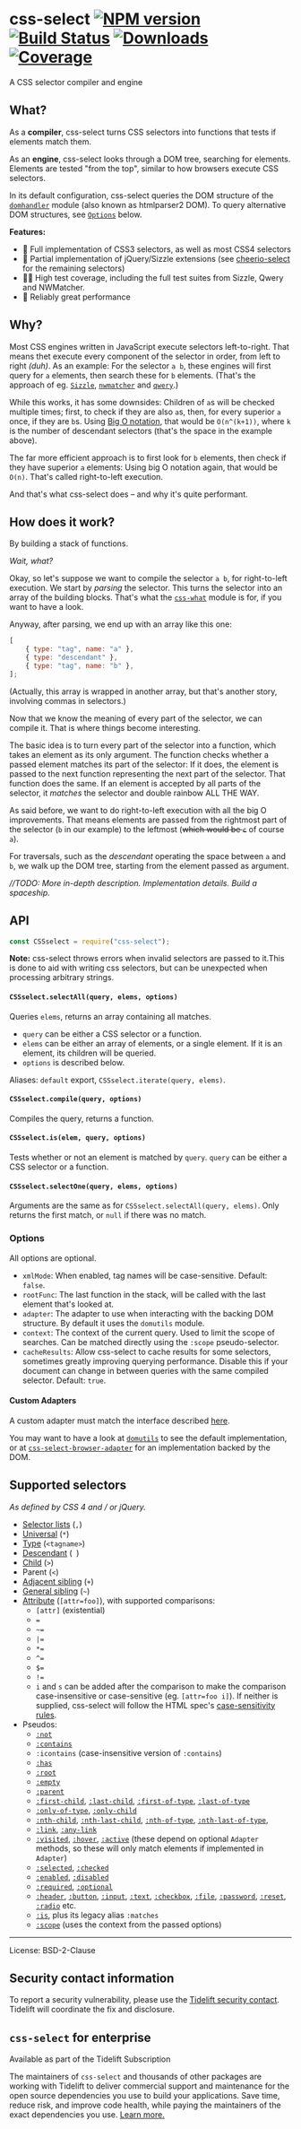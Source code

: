 # css-select [![NPM version](http://img.shields.io/npm/v/css-select.svg)](https://npmjs.org/package/css-select) [![Build Status](https://travis-ci.com/fb55/css-select.svg?branch=master)](http://travis-ci.com/fb55/css-select) [![Downloads](https://img.shields.io/npm/dm/css-select.svg)](https://npmjs.org/package/css-select) [![Coverage](https://coveralls.io/repos/fb55/css-select/badge.svg?branch=master)](https://coveralls.io/r/fb55/css-select)

A CSS selector compiler and engine

## What?

As a **compiler**, css-select turns CSS selectors into functions that tests if
elements match them.

As an **engine**, css-select looks through a DOM tree, searching for elements.
Elements are tested "from the top", similar to how browsers execute CSS
selectors.

In its default configuration, css-select queries the DOM structure of the
[`domhandler`](https://github.com/fb55/domhandler) module (also known as
htmlparser2 DOM). To query alternative DOM structures, see [`Options`](#options)
below.

**Features:**

- 🔬 Full implementation of CSS3 selectors, as well as most CSS4 selectors
- 🧪 Partial implementation of jQuery/Sizzle extensions (see
  [cheerio-select](https://github.com/cheeriojs/cheerio-select) for the
  remaining selectors)
- 🧑‍🔬 High test coverage, including the full test suites from Sizzle, Qwery and
  NWMatcher.
- 🥼 Reliably great performance

## Why?

Most CSS engines written in JavaScript execute selectors left-to-right. That
means thet execute every component of the selector in order, from left to right
_(duh)_. As an example: For the selector `a b`, these engines will first query
for `a` elements, then search these for `b` elements. (That's the approach of
eg. [`Sizzle`](https://github.com/jquery/sizzle),
[`nwmatcher`](https://github.com/dperini/nwmatcher/) and
[`qwery`](https://github.com/ded/qwery).)

While this works, it has some downsides: Children of `a`s will be checked
multiple times; first, to check if they are also `a`s, then, for every superior
`a` once, if they are `b`s. Using
[Big O notation](http://en.wikipedia.org/wiki/Big_O_notation), that would be
`O(n^(k+1))`, where `k` is the number of descendant selectors (that's the space
in the example above).

The far more efficient approach is to first look for `b` elements, then check if
they have superior `a` elements: Using big O notation again, that would be
`O(n)`. That's called right-to-left execution.

And that's what css-select does – and why it's quite performant.

## How does it work?

By building a stack of functions.

_Wait, what?_

Okay, so let's suppose we want to compile the selector `a b`, for right-to-left
execution. We start by _parsing_ the selector. This turns the selector into an
array of the building blocks. That's what the
[`css-what`](https://github.com/fb55/css-what) module is for, if you want to
have a look.

Anyway, after parsing, we end up with an array like this one:

```js
[
    { type: "tag", name: "a" },
    { type: "descendant" },
    { type: "tag", name: "b" },
];
```

(Actually, this array is wrapped in another array, but that's another story,
involving commas in selectors.)

Now that we know the meaning of every part of the selector, we can compile it.
That is where things become interesting.

The basic idea is to turn every part of the selector into a function, which
takes an element as its only argument. The function checks whether a passed
element matches its part of the selector: If it does, the element is passed to
the next function representing the next part of the selector. That function does
the same. If an element is accepted by all parts of the selector, it _matches_
the selector and double rainbow ALL THE WAY.

As said before, we want to do right-to-left execution with all the big O
improvements. That means elements are passed from the rightmost part of the
selector (`b` in our example) to the leftmost (~~which would be `c`~~ of course
`a`).

For traversals, such as the _descendant_ operating the space between `a` and
`b`, we walk up the DOM tree, starting from the element passed as argument.

_//TODO: More in-depth description. Implementation details. Build a spaceship._

## API

```js
const CSSselect = require("css-select");
```

**Note:** css-select throws errors when invalid selectors are passed to it.This
is done to aid with writing css selectors, but can be unexpected when processing
arbitrary strings.

#### `CSSselect.selectAll(query, elems, options)`

Queries `elems`, returns an array containing all matches.

- `query` can be either a CSS selector or a function.
- `elems` can be either an array of elements, or a single element. If it is an
  element, its children will be queried.
- `options` is described below.

Aliases: `default` export, `CSSselect.iterate(query, elems)`.

#### `CSSselect.compile(query, options)`

Compiles the query, returns a function.

#### `CSSselect.is(elem, query, options)`

Tests whether or not an element is matched by `query`. `query` can be either a
CSS selector or a function.

#### `CSSselect.selectOne(query, elems, options)`

Arguments are the same as for `CSSselect.selectAll(query, elems)`. Only returns
the first match, or `null` if there was no match.

### Options

All options are optional.

- `xmlMode`: When enabled, tag names will be case-sensitive. Default: `false`.
- `rootFunc`: The last function in the stack, will be called with the last
  element that's looked at.
- `adapter`: The adapter to use when interacting with the backing DOM
  structure. By default it uses the `domutils` module.
- `context`: The context of the current query. Used to limit the scope of
  searches. Can be matched directly using the `:scope` pseudo-selector.
- `cacheResults`: Allow css-select to cache results for some selectors,
  sometimes greatly improving querying performance. Disable this if your
  document can change in between queries with the same compiled selector.
  Default: `true`.

#### Custom Adapters

A custom adapter must match the interface described
[here](https://github.com/fb55/css-select/blob/1aa44bdd64aaf2ebdfd7f338e2e76bed36521957/src/types.ts#L6-L96).

You may want to have a look at [`domutils`](https://github.com/fb55/domutils) to
see the default implementation, or at
[`css-select-browser-adapter`](https://github.com/nrkn/css-select-browser-adapter/blob/master/index.js)
for an implementation backed by the DOM.

## Supported selectors

_As defined by CSS 4 and / or jQuery._

- [Selector lists](https://developer.mozilla.org/en-US/docs/Web/CSS/Selector_list)
  (`,`)
- [Universal](https://developer.mozilla.org/en-US/docs/Web/CSS/Universal_selectors)
  (`*`)
- [Type](https://developer.mozilla.org/en-US/docs/Web/CSS/Type_selectors)
  (`<tagname>`)
- [Descendant](https://developer.mozilla.org/en-US/docs/Web/CSS/Descendant_combinator)
  (` `)
- [Child](https://developer.mozilla.org/en-US/docs/Web/CSS/Child_combinator)
  (`>`)
- Parent (`<`)
- [Adjacent sibling](https://developer.mozilla.org/en-US/docs/Web/CSS/Adjacent_sibling_combinator)
  (`+`)
- [General sibling](https://developer.mozilla.org/en-US/docs/Web/CSS/General_sibling_combinator)
  (`~`)
- [Attribute](https://developer.mozilla.org/en-US/docs/Web/CSS/Attribute_selectors)
  (`[attr=foo]`), with supported comparisons:
    - `[attr]` (existential)
    - `=`
    - `~=`
    - `|=`
    - `*=`
    - `^=`
    - `$=`
    - `!=`
    - `i` and `s` can be added after the comparison to make the comparison
      case-insensitive or case-sensitive (eg. `[attr=foo i]`). If neither is
      supplied, css-select will follow the HTML spec's
      [case-sensitivity rules](https://html.spec.whatwg.org/multipage/semantics-other.html#case-sensitivity-of-selectors).
- Pseudos:
    - [`:not`](https://developer.mozilla.org/en-US/docs/Web/CSS/:not)
    - [`:contains`](https://api.jquery.com/contains-selector)
    - `:icontains` (case-insensitive version of `:contains`)
    - [`:has`](https://developer.mozilla.org/en-US/docs/Web/CSS/:has)
    - [`:root`](https://developer.mozilla.org/en-US/docs/Web/CSS/:root)
    - [`:empty`](https://developer.mozilla.org/en-US/docs/Web/CSS/:empty)
    - [`:parent`](https://api.jquery.com/parent-selector)
    - [`:first-child`](https://developer.mozilla.org/en-US/docs/Web/CSS/:first-child),
      [`:last-child`](https://developer.mozilla.org/en-US/docs/Web/CSS/:last-child),
      [`:first-of-type`](https://developer.mozilla.org/en-US/docs/Web/CSS/:first-of-type),
      [`:last-of-type`](https://developer.mozilla.org/en-US/docs/Web/CSS/:last-of-type)
    - [`:only-of-type`](https://developer.mozilla.org/en-US/docs/Web/CSS/:only-of-type),
      [`:only-child`](https://developer.mozilla.org/en-US/docs/Web/CSS/:only-child)
    - [`:nth-child`](https://developer.mozilla.org/en-US/docs/Web/CSS/:nth-child),
      [`:nth-last-child`](https://developer.mozilla.org/en-US/docs/Web/CSS/:nth-last-child),
      [`:nth-of-type`](https://developer.mozilla.org/en-US/docs/Web/CSS/:nth-of-type),
      [`:nth-last-of-type`](https://developer.mozilla.org/en-US/docs/Web/CSS/:nth-last-of-type),
    - [`:link`](https://developer.mozilla.org/en-US/docs/Web/CSS/:link),
      [`:any-link`](https://developer.mozilla.org/en-US/docs/Web/CSS/:any-link)
    - [`:visited`](https://developer.mozilla.org/en-US/docs/Web/CSS/:visited),
      [`:hover`](https://developer.mozilla.org/en-US/docs/Web/CSS/:hover),
      [`:active`](https://developer.mozilla.org/en-US/docs/Web/CSS/:active)
      (these depend on optional `Adapter` methods, so these will only match
      elements if implemented in `Adapter`)
    - [`:selected`](https://api.jquery.com/selected-selector),
      [`:checked`](https://developer.mozilla.org/en-US/docs/Web/CSS/:checked)
    - [`:enabled`](https://developer.mozilla.org/en-US/docs/Web/CSS/:enabled),
      [`:disabled`](https://developer.mozilla.org/en-US/docs/Web/CSS/:disabled)
    - [`:required`](https://developer.mozilla.org/en-US/docs/Web/CSS/:required),
      [`:optional`](https://developer.mozilla.org/en-US/docs/Web/CSS/:optional)
    - [`:header`](https://api.jquery.com/header-selector),
      [`:button`](https://api.jquery.com/button-selector),
      [`:input`](https://api.jquery.com/input-selector),
      [`:text`](https://api.jquery.com/text-selector),
      [`:checkbox`](https://api.jquery.com/checkbox-selector),
      [`:file`](https://api.jquery.com/file-selector),
      [`:password`](https://api.jquery.com/password-selector),
      [`:reset`](https://api.jquery.com/reset-selector),
      [`:radio`](https://api.jquery.com/radio-selector) etc.
    - [`:is`](https://developer.mozilla.org/en-US/docs/Web/CSS/:is), plus its
      legacy alias `:matches`
    - [`:scope`](https://developer.mozilla.org/en-US/docs/Web/CSS/:scope)
      (uses the context from the passed options)

---

License: BSD-2-Clause

## Security contact information

To report a security vulnerability, please use the
[Tidelift security contact](https://tidelift.com/security). Tidelift will
coordinate the fix and disclosure.

## `css-select` for enterprise

Available as part of the Tidelift Subscription

The maintainers of `css-select` and thousands of other packages are working with
Tidelift to deliver commercial support and maintenance for the open source
dependencies you use to build your applications. Save time, reduce risk, and
improve code health, while paying the maintainers of the exact dependencies you
use.
[Learn more.](https://tidelift.com/subscription/pkg/npm-css-select?utm_source=npm-css-select&utm_medium=referral&utm_campaign=enterprise&utm_term=repo)
